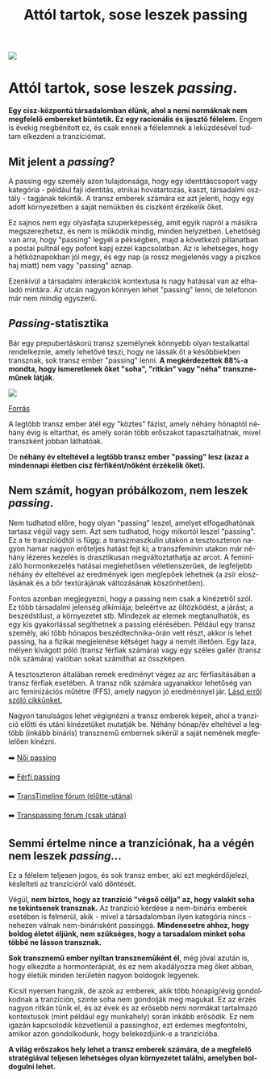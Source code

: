 ﻿---
title: "Attól tartok, sose leszek passing"
description: "Passing célja: egy transz emberként elfogadást találni a társadalomban. Bár nem mindig könnyű, a boldogság és önkifejezés a legfontosabb."
lang: hu
---

<div class="header-image"><img src="assets/images/undraw_wash_hands.svg" /></div>

# Attól tartok, sose leszek *passing*.

**Egy cisz-központú társadalomban élünk, ahol a nemi normáknak nem megfelelő embereket büntetik. Ez egy racionális és ijesztő félelem.** Engem is évekig megbénított ez, és csak ennek a félelemnek a leküzdésével tudtam elkezdeni a tranzíciómat.


## Mit jelent a *passing*?

A passing egy személy azon tulajdonsága, hogy egy identitáscsoport vagy kategória - például faji identitás, etnikai hovatartozás, kaszt, társadalmi osztály - tagjának tekintik. A transz emberek számára ez azt jelenti, hogy egy adott környezetben a saját nemükben és ciszként érzékelik őket.

Ez sajnos nem egy olyasfajta szuperképesség, amit egyik napról a másikra megszerezhetsz, és nem is működik mindig, minden helyzetben. Lehetőség van arra, hogy "passing" legyél a pékségben, majd a következő pillanatban a postai pultnál egy pofont kapj ezzel kapcsolatban. Az is lehetséges, hogy a hétköznapokban jól megy, és egy nap (a rossz megjelenés vagy a piszkos haj miatt) nem vagy "passing" aznap.

Ezenkívül a társadalmi interakciók kontextusa is nagy hatással van az elhaladó mintára. Az utcán nagyon könnyen lehet "passing" lenni, de telefonon már nem mindig egyszerű.

## *Passing*-statisztika

Bár egy prepubertáskorú transz személynek könnyebb olyan testalkattal rendelkeznie, amely lehetővé teszi, hogy ne lássák őt a későbbiekben transznak, sok transz ember "passing" lenni. **A megkérdezettek 88%-a mondta, hogy ismeretlenek őket "soha", "ritkán" vagy "néha" transzneműnek látják.**

<div class="graph-image"><img src="assets/images/passing.png" /></div>

[Forrás](https://transequality.org/sites/default/files/docs/usts/USTS-Full-Report-Dec17.pdf)

A legtöbb transz ember átél egy "köztes" fázist, amely néhány hónaptól néhány évig is eltarthat, és amely során több erőszakot tapasztalhatnak, mivel transzként jobban láthatóak.

De **néhány év elteltével a legtöbb transz ember "passing" lesz (azaz a mindennapi életben cisz férfiként/nőként érzékelik őket).**

## Nem számít, hogyan próbálkozom, nem leszek *passing*.

Nem tudhatod előre, hogy olyan "passing" leszel, amelyet elfogadhatónak tartasz végül vagy sem. Azt sem tudhatod, hogy mikortól leszel "passing". Ez a te tranzíciódtól is függ: a transzmaszkulin utakon a tesztoszteron nagyon hamar nagyon erőteljes hatást fejt ki; a transzfeminin utakon már néhány lézeres kezelés is drasztikusan megváltoztathatja az arcot. A feminizáló hormonkezelés hatásai meglehetősen véletlenszerűek, de legfeljebb néhány év elteltével az eredmények igen meglepőek lehetnek (a zsír eloszlásának és a bőr textúrájának változásának köszönhetően).

Fontos azonban megjegyezni, hogy a passing nem csak a kinézetről szól. Ez több társadalmi jelenség alkímiája; beleértve az öltözködést, a járást, a beszédstílust, a környezetet stb. Mindezek az elemek megtanulhatók, és egy kis gyakorlással segíthetnek a passing elérésében. Például egy transz személy, aki több hónapos beszédtechnika-órán vett részt, akkor is lehet passing, ha a fizikai megjelenése kétséget hagy a nemét illetően. Egy laza, mélyen kivágott póló (transz férfiak számára) vagy egy széles gallér (transz nők számára) valóban sokat számíthat az összképen.

A tesztoszteron általában remek eredményt végez az arc férfiasításában a transz férfiak esetében. A transz nők számára ugyanakkor lehetőség van arc feminizációs műtétre (FFS), amely nagyon jó eredménnyel jár. [Lásd erről szóló cikkünket.](/#/entry?id=feminizalo-hormonterapia-arcfeminizacio)

Nagyon tanulságos lehet végignézni a transz emberek képeit, ahol a tranzíció előtti és utáni kinézetüket mutatják be. Néhány hónap/év elteltével a legtöbb (inkább bináris) transznemű embernek sikerül a saját nemének megfelelően kinézni.

➡️ [Női passing](/#/entry?id=feminizalas-passing)

➡️ [Férfi passing](/#/entry?id=maszkulinizalo-hormonterapia-passing)

➡️ [TransTimeline fórum (előtte-utána)](http://reddit.com/r/transtimeline)

➡️ [Transpassing fórum (csak utána)](http://reddit.com/r/TransPassing)

## Semmi értelme nince a tranzíciónak, ha a végén nem leszek *passing*...

Ez a félelem teljesen jogos, és sok transz ember, aki ezt megkérdőjelezi, késlelteti az tranzícióról való döntését.

Végül, **nem biztos, hogy az tranzíció "végső célja" az, hogy valakit soha ne tekintsenek transznak.** Az tranzíció kérdése a nem-bináris emberek esetében is felmerül, akik - mivel a társadalomban ilyen kategória nincs - nehezen válnak nem-binárisként passinggá. **Mindenesetre ahhoz, hogy boldog életet éljünk, nem szükséges, hogy a tarsadalom minket soha többé ne lásson transznak.**

**Sok transznemű ember nyíltan transzneműként él**, még jóval azután is, hogy elkezdte a hormonterápiát, és ez nem akadályozza meg őket abban, hogy életük minden területén nagyon boldogok legyenek.

Kicsit nyersen hangzik, de azok az emberek, akik több hónapig/évig gondolkodnak a tranzíción, szinte soha nem gondolják meg magukat. Ez az érzés nagyon ritkán tűnik el, és az évek és az erősebb nemi normákat tartalmazó kontextusok (mint például egy munkahely) során inkább erősödik. Ez nem igazán kapcsolódik közvetlenül a passinghoz, ezt érdemes megfontolni, amikor azon gondolkodunk, hogy belekezdjünk-e a tranzícióba.

**A világ erőszakos hely lehet a transz emberek számára, de a megfelelő stratégiával teljesen lehetséges olyan környezetet találni, amelyben boldogulni lehet.**

